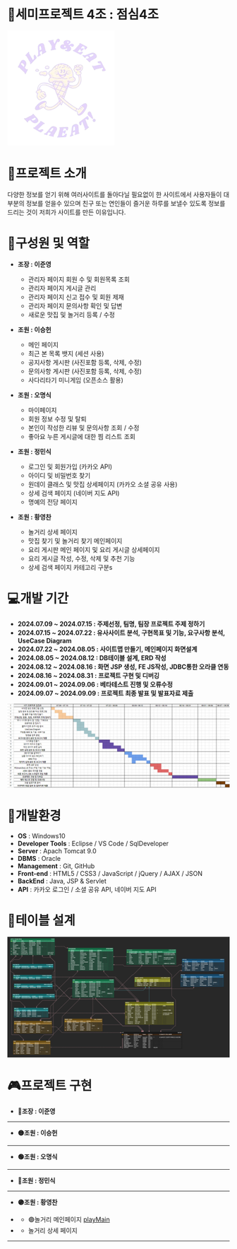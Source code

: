 # 🍦세미프로젝트 4조 : 점심4조

![PLAEAT로고](semi/WebContent/resources/backGroundImg/play_eat-removebg-preview.png)

# 🚩프로젝트 소개

다양한 정보를 얻기 위해 여러사이트를 돌아다닐 필요없이 한 사이트에서 사용자들이 대부분의 정보를 얻을수 있으며 친구 또는 연인들이 즐거운 하루를 보낼수 있도록 정보를 드리는 것이 저희가 사이트를 만든 이유입니다.

# 🙌구성원 및 역할

- **조장 : 이준영**

  - 관리자 페이지 회원 수 및 회원목록 조회
  - 관리자 페이지 게시글 관리
  - 관리자 페이지 신고 접수 및 회원 제재
  - 관리자 페이지 문의사항 확인 및 답변
  - 새로운 맛집 및 놀거리 등록 / 수정

- **조원 : 이승헌**

  - 메인 페이지
  - 최근 본 목록 뱃지 (세션 사용)
  - 공지사항 게시판 (사진포함 등록, 삭제, 수정)
  - 문의사항 게시판 (사진포함 등록, 삭제, 수정)
  - 사다리타기 미니게임 (오픈소스 활용)

- **조원 : 오명식**

  - 마이페이지
  - 회원 정보 수정 및 탈퇴
  - 본인이 작성한 리뷰 및 문의사항 조회 / 수정
  - 좋아요 누른 게시글에 대한 찜 리스트 조회

- **조원 : 정민식**

  - 로그인 및 회원가입 (카카오 API)
  - 아이디 및 비밀번호 찾기
  - 원데이 클래스 및 맛집 상세페이지 (카카오 소셜 공유 사용)
  - 상세 검색 페이지 (네이버 지도 API)
  - 명예의 전당 페이지

- **조원 : 황영찬**
  - 놀거리 상세 페이지
  - 맛집 찾기 및 놀거리 찾기 메인페이지
  - 요리 게시판 메인 페이지 및 요리 게시글 상세페이지
  - 요리 게시글 작성, 수정, 삭제 및 추천 기능
  - 상세 검색 페이지 카테고리 구분s

# 💻개발 기간

- **2024.07.09 ~ 2024.07.15 : 주제선정, 팀명, 팀장 프로젝트 주제 정하기**
- **2024.07.15 ~ 2024.07.22 : 유사사이트 분석, 구현목표 및 기능, 요구사항 분석, UseCase Diagram**
- **2024.07.22 ~ 2024.08.05 : 사이트맵 만들기, 메인페이지 화면설계**
- **2024.08.05 ~ 2024.08.12 : DB테이블 설계, ERD 작성**
- **2024.08.12 ~ 2024.08.16 : 화면 JSP 생성, FE JS작성, JDBC통한 오라클 연동**
- **2024.08.16 ~ 2024.08.31 : 프로젝트 구현 및 디버깅**
- **2024.09.01 ~ 2024.09.06 : 베타테스트 진행 및 오류수정**
- **2024.09.07 ~ 2024.09.09 : 프로젝트 최종 발표 및 발표자료 제출**

![alt text](./semi/WebContent/resources/ReadMe/image.png)

# 🔎개발환경

- **OS** : Windows10
- **Developer Tools** : Eclipse / VS Code / SqlDeveloper
- **Server** : Apach Tomcat 9.0
- **DBMS** : Oracle
- **Management** : Git, GitHub
- **Front-end** : HTML5 / CSS3 / JavaScript / jQuery / AJAX / JSON
- **BackEnd** : Java, JSP & Servlet
- **API** : 카카오 로그인 / 소셜 공유 API, 네이버 지도 API

# 🔗테이블 설계

[![ERD](semi/WebContent/resources/ReadMe/ERD.png)](https://www.erdcloud.com/d/SLicMH6G8kXjH2nv8)

# 🎮프로젝트 구현

- **🔴조장 : 이준영**

---

- **🟡조원 : 이승헌**

---

- **🟢조원 : 오명식**

---

- **🔵조원 : 정민식**

---

- **🟣조원 : 황영찬**

- - 🟣놀거리 메인페이지
    [playMain](./semi/WebContent/resources/ReadMe/놀거리.gif)

- - 놀거리 상세 페이지

---
